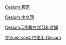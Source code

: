 [Cesium 官网](https://www.cesium.com/learn/cesiumjs-learn/)

[Cesium 中文网](https://www.vvpstk.com/public/Cesium/Documentation/Animation.html)

[Cesium示例程序学习和讲解](https://www.bilibili.com/video/BV1C24y1b7zN/?spm_id_from=333.788&vd_source=3d9e9a0e7677ae790c38995a8e2d121a)

[在Vue3 vite4 中使用 Cesium](https://zhuanlan.zhihu.com/p/558245460)